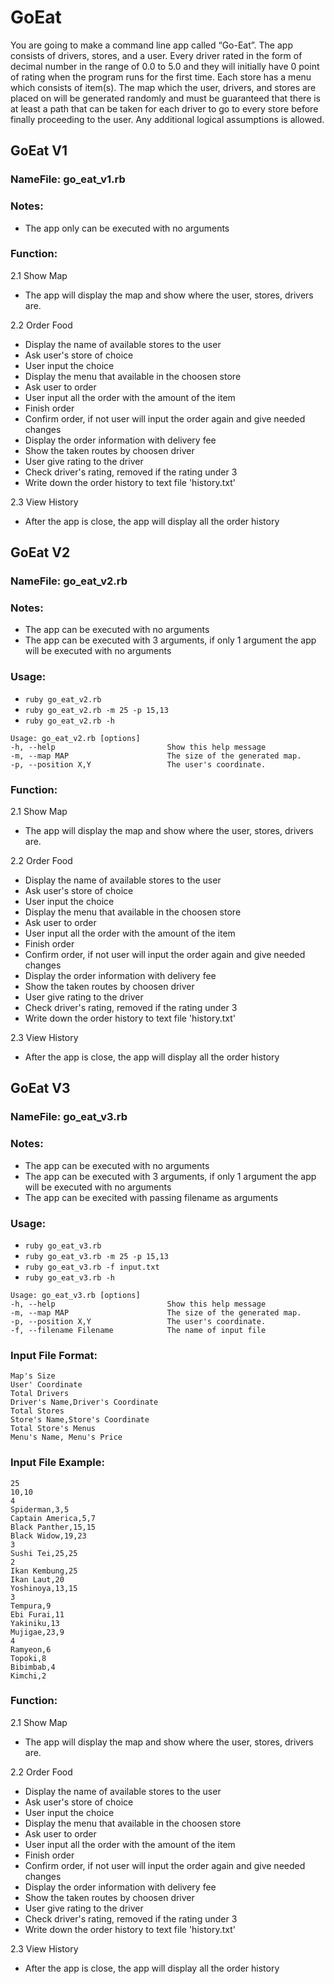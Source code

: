 # GoEat
You are going to make a command line app called “Go-Eat”. The app consists of drivers, stores, and a user. Every driver rated in the form of decimal number in the range of 0.0 to 5.0 and they will initially have 0 point of rating when the program runs for the first time. Each store has a menu which consists of item(s). The map which the user, drivers, and stores are placed on will be generated randomly and must be guaranteed that there is at least a path that can be taken for each driver to go to every store before finally proceeding to the user. Any additional logical assumptions is allowed.

## GoEat V1

### NameFile: go_eat_v1.rb

### Notes:
- The app only can be executed with no arguments

### Function:
2.1 Show Map
- The app will display the map and show where the user, stores, drivers are. 

2.2 Order Food
- Display the name of available stores to the user
- Ask user's store of choice
- User input the choice
- Display the menu that available in the choosen store
- Ask user to order
- User input all the order with the amount of the item
- Finish order
- Confirm order, if not user will input the order again and give needed changes
- Display the order information with delivery fee
- Show the taken routes by choosen driver
- User give rating to the driver
- Check driver's rating, removed if the rating under 3
- Write down the order history to text file 'history.txt'

2.3 View History
- After the app is close, the app will display all the order history 

## GoEat V2

### NameFile: go_eat_v2.rb

### Notes:
- The app can be executed with no arguments
- The app can be executed with 3 arguments, if only 1 argument the app will be executed with no arguments

### Usage:
- `ruby go_eat_v2.rb`
- `ruby go_eat_v2.rb -m 25 -p 15,13`
- `ruby go_eat_v2.rb -h`
```
Usage: go_eat_v2.rb [options]
-h, --help                         Show this help message
-m, --map MAP                      The size of the generated map.
-p, --position X,Y                 The user's coordinate.
```

### Function:
2.1 Show Map
- The app will display the map and show where the user, stores, drivers are. 

2.2 Order Food
- Display the name of available stores to the user
- Ask user's store of choice
- User input the choice
- Display the menu that available in the choosen store
- Ask user to order
- User input all the order with the amount of the item
- Finish order
- Confirm order, if not user will input the order again and give needed changes
- Display the order information with delivery fee
- Show the taken routes by choosen driver
- User give rating to the driver
- Check driver's rating, removed if the rating under 3
- Write down the order history to text file 'history.txt'

2.3 View History
- After the app is close, the app will display all the order history 

## GoEat V3

### NameFile: go_eat_v3.rb

### Notes:
- The app can be executed with no arguments
- The app can be executed with 3 arguments, if only 1 argument the app will be executed with no arguments
- The app can be execited with passing filename as arguments

### Usage:
- `ruby go_eat_v3.rb`
- `ruby go_eat_v3.rb -m 25 -p 15,13`
- `ruby go_eat_v3.rb -f input.txt`
- `ruby go_eat_v3.rb -h`
```
Usage: go_eat_v3.rb [options]
-h, --help                         Show this help message
-m, --map MAP                      The size of the generated map.
-p, --position X,Y                 The user's coordinate.
-f, --filename Filename            The name of input file
```

### Input File Format:
```
Map's Size
User' Coordinate
Total Drivers
Driver's Name,Driver's Coordinate
Total Stores
Store's Name,Store's Coordinate
Total Store's Menus
Menu's Name, Menu's Price
```

### Input File Example:
```
25
10,10
4
Spiderman,3,5
Captain America,5,7
Black Panther,15,15
Black Widow,19,23
3
Sushi Tei,25,25
2
Ikan Kembung,25
Ikan Laut,20
Yoshinoya,13,15
3
Tempura,9
Ebi Furai,11
Yakiniku,13
Mujigae,23,9
4
Ramyeon,6
Topoki,8
Bibimbab,4
Kimchi,2
```

### Function:
2.1 Show Map
- The app will display the map and show where the user, stores, drivers are. 

2.2 Order Food
- Display the name of available stores to the user
- Ask user's store of choice
- User input the choice
- Display the menu that available in the choosen store
- Ask user to order
- User input all the order with the amount of the item
- Finish order
- Confirm order, if not user will input the order again and give needed changes
- Display the order information with delivery fee
- Show the taken routes by choosen driver
- User give rating to the driver
- Check driver's rating, removed if the rating under 3
- Write down the order history to text file 'history.txt'

2.3 View History
- After the app is close, the app will display all the order history 